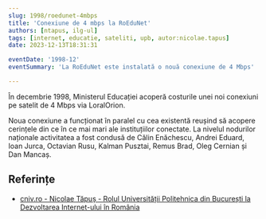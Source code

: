 ```yaml
---
slug: 1998/roedunet-4mbps
title: 'Conexiune de 4 mbps la RoEduNet'
authors: [ntapus, ilg-ul]
tags: [internet, educatie, sateliti, upb, autor:nicolae.tapus]
date: 2023-12-13T18:31:31

eventDate: '1998-12'
eventSummary: 'La RoEduNet este instalată o nouă conexiune de 4 Mbps'

---
```


În decembrie 1998, Ministerul Educației acoperă costurile unei noi
conexiuni pe satelit de 4 Mbps via LoralOrion.

<!-- truncate -->

Noua conexiune a funcționat în paralel cu cea existentă reușind să acopere cerințele din ce în ce mai mari ale instituțiilor conectate. La nivelul nodurilor naționale activitatea a fost condusă de Călin Enăchescu, Andrei Eduard, Ioan Jurca, Octavian Rusu, Kalman Pusztai, Remus Brad, Oleg Cernian și Dan Mancaș.

## Referințe

- [cniv.ro - Nicolae Tăpuș - Rolul Universității Politehnica din București la Dezvoltarea Internet-ului în România](https://cniv.ro/documents/26/CNIV_Volum_Aniversar_2023_-_Versiune_Online_DPxioQg.pdf)
